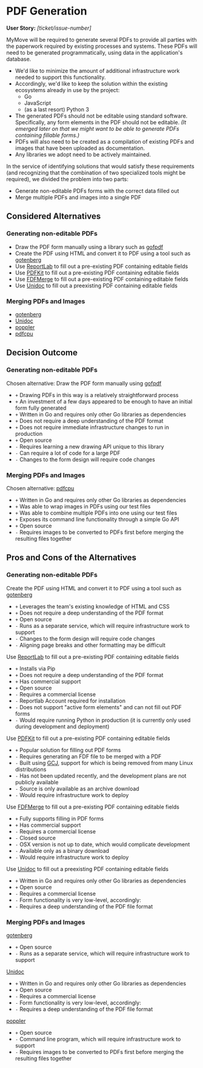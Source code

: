 # PDF Generation

**User Story:** _[ticket/issue-number]_ <!-- optional -->

MyMove will be required to generate several PDFs to provide all parties with the paperwork
required by existing processes and systems. These PDFs will need to be generated programmatically,
using data in the application's database.

* We'd like to minimize the amount of additional infrastructure work needed to support this functionality.
* Accordingly, we'd like to keep the solution within the existing ecosystems already in use by the project:
  * Go
  * JavaScript
  * (as a last resort) Python 3
* The generated PDFs should not be editable using standard software. Specifically, any form elements
  in the PDF should not be editable. _(It emerged later on that we might want to be able to generate PDFs containing fillable forms.)_
* PDFs will also need to be created as a compilation of existing PDFs and images that have been uploaded as documentation.
* Any libraries we adopt need to be actively maintained.

In the service of identifying solutions that would satisfy these requirements (and recognizing that the combination of two
specialized tools might be required), we divided the problem into two parts:

* Generate non-editable PDFs forms with the correct data filled out
* Merge multiple PDFs and images into a single PDF

## Considered Alternatives

### Generating non-editable PDFs

* Draw the PDF form manually using a library such as [gofpdf](https://github.com/jung-kurt/gofpdf)
* Create the PDF using HTML and convert it to PDF using a tool such as [gotenberg](https://github.com/thecodingmachine/gotenberg)
* Use [ReportLab](https://www.reportlab.com/) to fill out a pre-existing PDF containing editable fields
* Use [PDFKit](https://www.pdflabs.com/tools/pdftk-server/) to fill out a pre-existing PDF containing editable fields
* Use [FDFMerge](https://appligent.com/server-software/fdfmerge/) to fill out a pre-existing PDF containing editable fields
* Use [Unidoc](https://github.com/unidoc/unidoc) to fill out a preexisting PDF containing editable fields

### Merging PDFs and Images

* [gotenberg](https://github.com/thecodingmachine/gotenberg)
* [Unidoc](https://github.com/unidoc/unidoc)
* [poppler](https://poppler.freedesktop.org/)
* [pdfcpu](https://github.com/pdfcpu/pdfcpu)

## Decision Outcome

### Generating non-editable PDFs

Chosen alternative: Draw the PDF form manually using [gofpdf](https://github.com/jung-kurt/gofpdf)

* `+` Drawing PDFs in this way is a relatively straightforward process
* `+` An investment of a few days appeared to be enough to have an initial form fully generated
* `+` Written in Go and requires only other Go libraries as dependencies
* `+` Does not require a deep understanding of the PDF format
* `+` Does not require immediate infrastructure changes to run in production
* `+` Open source
* `-` Requires learning a new drawing API unique to this library
* `-` Can require a lot of code for a large PDF
* `-` Changes to the form design will require code changes

### Merging PDFs and Images

Chosen alternative: [pdfcpu](https://github.com/pdfcpu/pdfcpu)

* `+` Written in Go and requires only other Go libraries as dependencies
* `+` Was able to wrap images in PDFs using our test files
* `+` Was able to combine multiple PDFs into one using our test files
* `+` Exposes its command line functionality through a simple Go API
* `+` Open source
* `-` Requires images to be converted to PDFs first before merging the resulting files together

## Pros and Cons of the Alternatives <!-- optional -->

### Generating non-editable PDFs

Create the PDF using HTML and convert it to PDF using a tool such as [gotenberg](https://github.com/thecodingmachine/gotenberg)

* `+` Leverages the team's existing knowledge of HTML and CSS
* `+` Does not require a deep understanding of the PDF format
* `+` Open source
* `-` Runs as a separate service, which will require infrastructure work to support
* `-` Changes to the form design will require code changes
* `-` Aligning page breaks and other formatting may be difficult

Use [ReportLab](https://www.reportlab.com/) to fill out a pre-existing PDF containing editable fields

* `+` Installs via Pip
* `+` Does not require a deep understanding of the PDF format
* `+` Has commercial support
* `+` Open source
* `-` Requires a commercial license
* `-` Reportlab Account required for installation
* `-` Does not support "active form elements" and can not fill out PDF forms
* `-` Would require running Python in production (it is currently only used during development and deployment)

Use [PDFKit](https://www.pdflabs.com/tools/pdftk-server/) to fill out a pre-existing PDF containing editable fields

* `+` Popular solution for filling out PDF forms
* `-` Requires generating an FDF file to be merged with a PDF
* `-` Built using [GCJ](https://en.wikipedia.org/wiki/GNU_Compiler_for_Java), support for which is being removed from many Linux distributions
* `-` Has not been updated recently, and the development plans are not publicly available
* `-` Source is only available as an archive download
* `-` Would require infrastructure work to deploy

Use [FDFMerge](https://appligent.com/server-software/fdfmerge/) to fill out a pre-existing PDF containing editable fields

* `+` Fully supports filling in PDF forms
* `+` Has commercial support
* `-` Requires a commercial license
* `-` Closed source
* `-` OSX version is not up to date, which would complicate development
* `-` Available only as a binary download
* `-` Would require infrastructure work to deploy

Use [Unidoc](https://github.com/unidoc/unidoc) to fill out a preexisting PDF containing editable fields

* `+` Written in Go and requires only other Go libraries as dependencies
* `+` Open source
* `-` Requires a commercial license
* `-` Form functionality is very low-level, accordingly:
* `-` Requires a deep understanding of the PDF file format

### Merging PDFs and Images

[gotenberg](https://github.com/thecodingmachine/gotenberg)

* `+` Open source
* `-` Runs as a separate service, which will require infrastructure work to support

[Unidoc](https://github.com/unidoc/unidoc)

* `+` Written in Go and requires only other Go libraries as dependencies
* `+` Open source
* `-` Requires a commercial license
* `-` Form functionality is very low-level, accordingly:
* `-` Requires a deep understanding of the PDF file format

[poppler](https://poppler.freedesktop.org/)

* `+` Open source
* `-` Command line program, which will require infrastructure work to support
* `-` Requires images to be converted to PDFs first before merging the resulting files together
